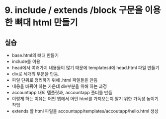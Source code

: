 # 9. include / extends /block 구문을 이용한 뼈대 html 만들기

## 실습
- base.html의 뼈대 만들기
- include를 이용
- head에서 여러가지 내용들이 많기 때문에 templatesd에 head.html 파일 만들기
- div로 세개의 부분을 만듬.
- 파일 단위로 정리하기 위해 .html 파일들을 만듬
- 내용을 바꿔야 하는 가운데 div부분을 위해 하는 과정
- accountapp 내의 템플릿과, accountapp 폴더를 만듬
- 이렇게 하는 이유는 어떤 앱에서 어떤 html를 가져오는지 알기 위한 가독성 높이기 작업
- extends 할 html 파일을 accountapp/templates/accoutapp/hello.html 생성